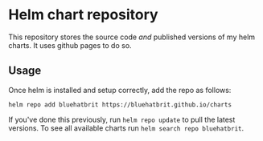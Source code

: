 # Helm chart repository

This repository stores the source code _and_ published versions of my helm charts. It uses github pages to do so.

## Usage

Once helm is installed and setup correctly, add the repo as follows:

```
helm repo add bluehatbrit https://bluehatbrit.github.io/charts
```

If you've done this previously, run `helm repo update` to pull the latest versions. To see all available charts
run `helm search repo bluehatbrit`.

